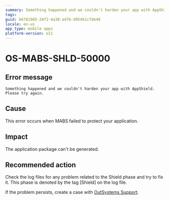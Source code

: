 ```yaml
---
summary: Something happened and we couldn't harden your app with AppShield. Please try again.
tags:
guid: b6781965-24f2-4a38-a47b-d954b1cfde48
locale: en-us
app_type: mobile apps
platform-version: o11
---
```


# OS-MABS-SHLD-50000

## Error message

`Something happened and we couldn't harden your app with AppShield. Please try again.`

## Cause

This error occurs when MABS failed to protect your application.

## Impact

The application package can't be generated.

## Recommended action

Check the log files for any problem related to the Shield phase and try to fix it. This phase is denoted by the tag \[Shield\] on the log file.

If the problem persists, create a case with [OutSystems Support](https://www.outsystems.com/support/portal/open-support-case?ErrorCode=OS-MABS-SHLD-50000).
